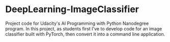 # DeepLearning-ImageClassifier

Project code for Udacity's AI Programming with Python Nanodegree program. In this project, as students first I've to develop code for an image classifier built with PyTorch, then convert it into a command line application.

